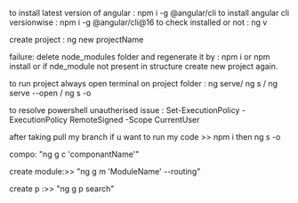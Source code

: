 
to install latest version of angular : npm i -g @angular/cli
to install angular cli versionwise : npm i -g @angular/cli@16
to check installed or not : ng v

create project : ng new projectName

failure: delete node_modules folder and regenerate it by : npm i or npm install
or if nde_module not present in structure create new project again.

to run project always open terminal on project folder : ng serve/ ng s / ng serve --open / ng s -o 

to resolve powershell unautherised issue : Set-ExecutionPolicy -ExecutionPolicy RemoteSigned -Scope CurrentUser

after taking pull my branch if u want to run my code >> npm i then ng s -o

compo: "ng g c 'componantName'"

create module:>> "ng g m 'ModuleName' --routing"

create p :>> "ng g p search"
